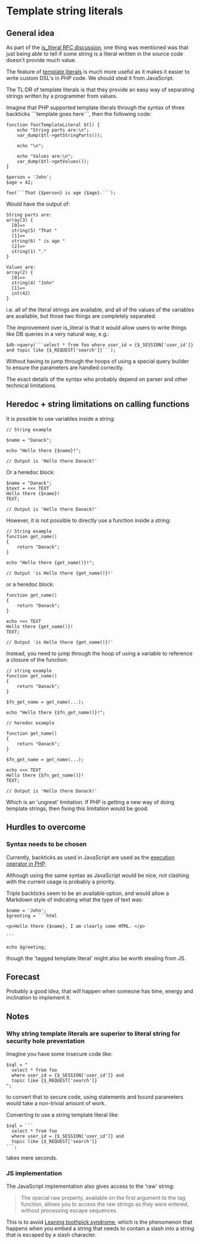 # Template string literals

## General idea

As part of the [is_literal RFC discussion](https://wiki.php.net/rfc/is_literal), one thing was mentioned was that just being able to tell if some string is a literal written in the source code doesn't provide much value.

The feature of [template literals](https://developer.mozilla.org/en-US/docs/Web/JavaScript/Reference/Template_literals) is much more useful as it makes it easier to write custom DSL's in PHP code. We should steal it from JavaScript.

The TL:DR of template literals is that they provide an easy way of separating strings written by a programmer from values.

Imagine that PHP supported template literals through the syntax of three backticks \`​\`\`template goes here\`​\`\`, then the following code:

```
function foo(TemplateLiteral $tl) {
    echo "String parts are:\n";
    var_dump($tl->getStringParts());

    echo "\n";

    echo "Values are:\n";
    var_dump($tl->getValues());
}

$person = 'John';
$age = 42;

foo(```That {$person} is age {$age}.```);

```

Would have the output of:

```
String parts are:
array(3) {
  [0]=>
  string(5) "That "
  [1]=>
  string(6) " is age "
  [2]=>
  string(1) "."
}

Values are:
array(2) {
  [0]=>
  string(4) "John"
  [1]=>
  int(42)
}
```

i.e. all of the literal strings are available, and all of the values of the variables are available, but those two things are completely separated.


The improvement over is_literal is that it would allow users to write things like DB queries in a very natural way, e.g.:

```
$db->query(```select * from foo where user_id = {$_SESSION['user_id']} and topic like {$_REQUEST['search']}```);
```

Without having to jump through the hoops of using a special query builder to ensure the parameters are handled correctly.

The exact details of the syntax who probably depend on parser and other technical limitations.

## Heredoc + string limitations on calling functions


It is possible to use variables inside a string:
```
// String example

$name = "Danack";

echo "Hello there {$name}!";

// Output is 'Hello there Danack!'
```

Or a heredoc block:

```
$name = "Danack";
$text = <<< TEXT
Hello there {$name}!
TEXT;

// Output is 'Hello there Danack!'
```


However, it is not possible to directly use a function inside a string: 

```
// String example
function get_name()
{
    return "Danack";
}

echo "Hello there {get_name()}!";

// Output 'is Hello there {get_name()}!' 
```

or a heredoc block:

```
function get_name()
{
    return "Danack";
}

echo <<< TEXT
Hello there {get_name()}!
TEXT;

// Output 'is Hello there {get_name()}!' 

```

Instead, you need to jump through the hoop of using a variable to reference a closure of the function:

```
// string example
function get_name()
{
    return "Danack";
}

$fn_get_name = get_name(...);

echo "Hello there {$fn_get_name()}!";
```

```
// heredoc example

function get_name()
{
    return "Danack";
}

$fn_get_name = get_name(...);

echo <<< TEXT
Hello there {$fn_get_name()}!
TEXT;

// Output is 'Hello there Danack!'
```

Which is an 'ungreat' limitation. If PHP is getting a new way of doing template strings, then fixing this limitation would be good. 


## Hurdles to overcome

### Syntax needs to be chosen

Currently, backticks as used in JavaScript are used as the [execution operator in PHP](https://www.php.net/manual/en/language.operators.execution.php).

Although using the same syntax as JavaScript would be nice, not clashing with the current usage is probably a priority.

Triple backticks seem to be an available option, and would allow a Markdown style of indicating what the type of text was:

```
$name = 'John';
$greeting = ```html

<p>Hello there {$name}, I am clearly some HTML. </p>

`​``  

echo $greeting;

```

though the 'tagged template literal' might also be worth stealing from JS.

## Forecast

Probably a good idea, that will happen when someone has time, energy and inclination to implement it.

## Notes

### Why string template literals are superior to literal string for security hole preventation

Imagine you have some insecure code like:

```
$sql = "
  select * from foo
  where user_id = {$_SESSION['user_id']} and
  topic like {$_REQUEST['search']}
";
```

to convert that to secure code, using statements and bound parameters would take a non-trivial amount of work.

Converting to use a string template literal like:


```
$sql = `​``
  select * from foo
  where user_id = {$_SESSION['user_id']} and
  topic like {$_REQUEST['search']}
`​``;
```

takes mere seconds.

### JS implementation

The JavaScript implementation also gives access to the 'raw' string:

> The special raw property, available on the first argument to
> the tag function, allows you to access the raw strings as they
> were entered, without processing escape sequences.

This is to avoid [Leaning toothpick syndrome](https://en.wikipedia.org/wiki/Leaning_toothpick_syndrome), which is the phenomenon that happens when you embed a string that needs to contain a slash into a string that is escaped by a slash character.
